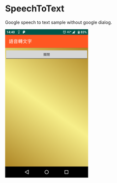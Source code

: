 # SpeechToText
Google speech to text sample without google dialog.

![image](https://github.com/AlphonceHuang/SpeechToText/blob/master/Screenshot_20200317-144032.png)
